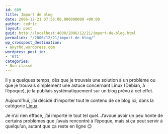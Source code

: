 ```yaml
---
id: 689
title: Import de blog
date: 2006-12-21 07:56:00.000000000 +00:00
author: cedric
layout: post
guid: http://localhost:4000/2006/12/21/import-de-blog.html
permalink: "/2006/12/21/import-de-blog/"
wp_crosspost_destination:
- akyrho.wordpress.com
wordpress_post_id:
- '671'
categories:
- Non classé
---
```

Il y a quelques temps, dès que je trouvais une solution à un problème ou que je trouvais simplement une astuce concernant Linux (Debian, à l’époque), je la publiais systématiquement sur un blog prévu à cet effet.

Aujourd’hui, j’ai décidé d’importer tout le contenu de ce blog ici, dans la catégorie [Linux](/dotclear2/index.php/category/Linux).

Je n’ai rien effacé, j’ai importé le tout tel quel. J’avoue avoir un peu honte de certains problèmes que j’avais rencontré à l’époque, mais si ça peut servir à quelqu’un, autant que ça reste en ligne 😉